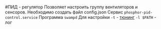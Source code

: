 #ПИД - регулятор
Позволяет настроить группу вентиляторов и сенсоров. Необходимо создать файл config.json
Сервис `phosphor-pid-control.service`
Программа `swampd`
Для настройки `-t` - [тюнинг](https://github.com/openbmc/phosphor-pid-control/blob/master/tuning.md) `-l $PATH` - лог